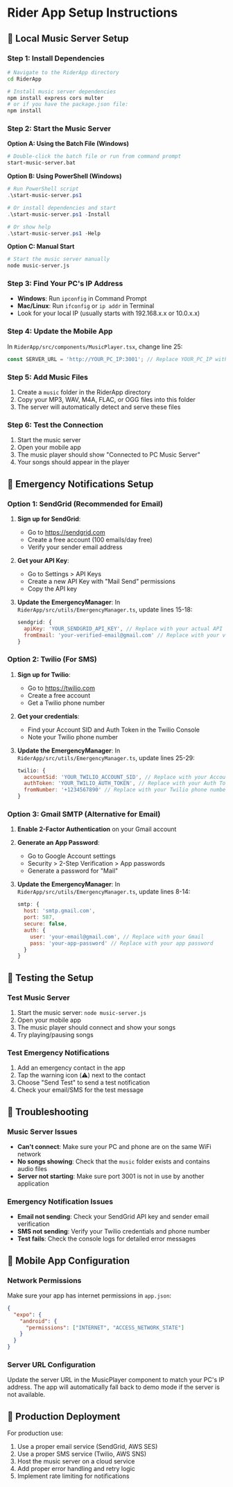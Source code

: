 # Rider App Setup Instructions

## 🎵 Local Music Server Setup

### Step 1: Install Dependencies
```bash
# Navigate to the RiderApp directory
cd RiderApp

# Install music server dependencies
npm install express cors multer
# or if you have the package.json file:
npm install
```

### Step 2: Start the Music Server

**Option A: Using the Batch File (Windows)**
```bash
# Double-click the batch file or run from command prompt
start-music-server.bat
```

**Option B: Using PowerShell (Windows)**
```powershell
# Run PowerShell script
.\start-music-server.ps1

# Or install dependencies and start
.\start-music-server.ps1 -Install

# Or show help
.\start-music-server.ps1 -Help
```

**Option C: Manual Start**
```bash
# Start the music server manually
node music-server.js
```

### Step 3: Find Your PC's IP Address
- **Windows**: Run `ipconfig` in Command Prompt
- **Mac/Linux**: Run `ifconfig` or `ip addr` in Terminal
- Look for your local IP (usually starts with 192.168.x.x or 10.0.x.x)

### Step 4: Update the Mobile App
In `RiderApp/src/components/MusicPlayer.tsx`, change line 25:
```javascript
const SERVER_URL = 'http://YOUR_PC_IP:3001'; // Replace YOUR_PC_IP with your actual IP
```

### Step 5: Add Music Files
1. Create a `music` folder in the RiderApp directory
2. Copy your MP3, WAV, M4A, FLAC, or OGG files into this folder
3. The server will automatically detect and serve these files

### Step 6: Test the Connection
1. Start the music server
2. Open your mobile app
3. The music player should show "Connected to PC Music Server"
4. Your songs should appear in the player

## 🚨 Emergency Notifications Setup

### Option 1: SendGrid (Recommended for Email)

1. **Sign up for SendGrid**:
   - Go to https://sendgrid.com
   - Create a free account (100 emails/day free)
   - Verify your sender email address

2. **Get your API Key**:
   - Go to Settings > API Keys
   - Create a new API Key with "Mail Send" permissions
   - Copy the API key

3. **Update the EmergencyManager**:
   In `RiderApp/src/utils/EmergencyManager.ts`, update lines 15-18:
   ```javascript
   sendgrid: {
     apiKey: 'YOUR_SENDGRID_API_KEY', // Replace with your actual API key
     fromEmail: 'your-verified-email@gmail.com' // Replace with your verified email
   }
   ```

### Option 2: Twilio (For SMS)

1. **Sign up for Twilio**:
   - Go to https://twilio.com
   - Create a free account
   - Get a Twilio phone number

2. **Get your credentials**:
   - Find your Account SID and Auth Token in the Twilio Console
   - Note your Twilio phone number

3. **Update the EmergencyManager**:
   In `RiderApp/src/utils/EmergencyManager.ts`, update lines 25-29:
   ```javascript
   twilio: {
     accountSid: 'YOUR_TWILIO_ACCOUNT_SID', // Replace with your Account SID
     authToken: 'YOUR_TWILIO_AUTH_TOKEN', // Replace with your Auth Token
     fromNumber: '+1234567890' // Replace with your Twilio phone number
   }
   ```

### Option 3: Gmail SMTP (Alternative for Email)

1. **Enable 2-Factor Authentication** on your Gmail account
2. **Generate an App Password**:
   - Go to Google Account settings
   - Security > 2-Step Verification > App passwords
   - Generate a password for "Mail"

3. **Update the EmergencyManager**:
   In `RiderApp/src/utils/EmergencyManager.ts`, update lines 8-14:
   ```javascript
   smtp: {
     host: 'smtp.gmail.com',
     port: 587,
     secure: false,
     auth: {
       user: 'your-email@gmail.com', // Replace with your Gmail
       pass: 'your-app-password' // Replace with your app password
     }
   }
   ```

## 🧪 Testing the Setup

### Test Music Server
1. Start the music server: `node music-server.js`
2. Open your mobile app
3. The music player should connect and show your songs
4. Try playing/pausing songs

### Test Emergency Notifications
1. Add an emergency contact in the app
2. Tap the warning icon (⚠️) next to the contact
3. Choose "Send Test" to send a test notification
4. Check your email/SMS for the test message

## 🔧 Troubleshooting

### Music Server Issues
- **Can't connect**: Make sure your PC and phone are on the same WiFi network
- **No songs showing**: Check that the `music` folder exists and contains audio files
- **Server not starting**: Make sure port 3001 is not in use by another application

### Emergency Notification Issues
- **Email not sending**: Check your SendGrid API key and sender email verification
- **SMS not sending**: Verify your Twilio credentials and phone number
- **Test fails**: Check the console logs for detailed error messages

## 📱 Mobile App Configuration

### Network Permissions
Make sure your app has internet permissions in `app.json`:
```json
{
  "expo": {
    "android": {
      "permissions": ["INTERNET", "ACCESS_NETWORK_STATE"]
    }
  }
}
```

### Server URL Configuration
Update the server URL in the MusicPlayer component to match your PC's IP address. The app will automatically fall back to demo mode if the server is not available.

## 🚀 Production Deployment

For production use:
1. Use a proper email service (SendGrid, AWS SES)
2. Use a proper SMS service (Twilio, AWS SNS)
3. Host the music server on a cloud service
4. Add proper error handling and retry logic
5. Implement rate limiting for notifications 